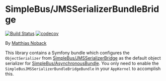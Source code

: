 # SimpleBus/JMSSerializerBundleBridge

[![Build Status](https://travis-ci.org/SimpleBus/JMSSerializerBundleBridge.svg?branch=master)](https://travis-ci.org/SimpleBus/JMSSerializerBundleBridge) [![codecov](https://codecov.io/gh/SimpleBus/JMSSerializerBundleBridge/branch/master/graph/badge.svg)](https://codecov.io/gh/SimpleBus/JMSSerializerBundleBridge)

By [Matthias Noback](http://php-and-symfony.matthiasnoback.nl/)

This library contains a Symfony bundle which configures the `ObjectSerializer` from
[SimpleBus/JMSSerializerBridge](https://github.com/SimpleBus/JMSSerializerBridge) as the default object serializer for
[SimpleBus/AsynchronousBundle](https://github.com/SimpleBus/AsynchronousBundle). You only need to enable the
`SimpleBusJMSSerializerBundleBridgeBundle` in your `AppKernel` to accomplish this.
